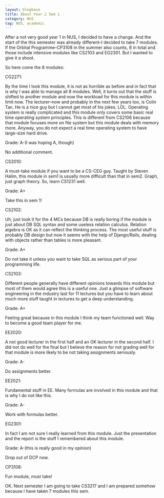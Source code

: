 ```yaml
---
layout: blogbase
title: About Year 2 Sem 1
category: NUS
tag: NUS, academic
---
```

After a not very good year 1 in NUS, I decided to have a change. And the start of the this semester was already different–I decided to take 7 modules. If the Orbital Programme–CP3108 in the summer also counts, 8 in total and those include intensive modules like CS2103 and EG2301. But I wanted to give it a shoot.

 

So here come the 8 modules:

CG2271:

By the time I took this module, it is not as horrible as before and in fact that is why I was able to manage all 8 modules. Well, it turns out that the stuff is shifted to another module and now the workload for this module is within limit now. The lecturer–now and probably in the next few years too, is Colin Tan. He is a nice guy but I cannot get most of his jokes, LOL. Operating system is really complicated and this module only covers some basic real time operating system principles. This is different from CS2106 because that module focuses more on file system but this module deals with memory more. Anyway, you do not expect a real time operating system to have large-size hard drive.

Grade: A-(I was hoping A, though)

No additional comment.

 

CS2010:

A must-take module if you want to be a CS-CEG guy. Taught by Steven Halim, this module in sem1 is usually more difficult than that in sem2. Graph, just graph theory. So, learn CS1231 well.

Grade: A+

Take this in sem 1!

 

CS2102:

Uh, just took it for the 4 MCs because DB is really boring if the module is just about DB SQL syntax and some useless relation calculus. Relation algebra is OK as it can reflect the thinking process. The most useful stuff is probably DB design but now it seems with the help of Django/Rails, dealing with objects rather than tables is more pleasant.

Grade: A+

Do not take it unless you want to take SQL as serious part of your programming life.

 

CS2103:

Different people generally have different opinions towards this module but most of them would agree this is a useful one. Just a glimpse of software engineering in the industry last for 11 lectures but you have to learn about much more stuff taught in lectures to get a deep understanding.

Grade: A+

Feeling great because in this module I think my team functioned well. Way to become a good team player for me.

 

EE2020:

A not good lecturer in the first half and an OK lecturer in the second half. I did not do well for the final but I believe the reason for not grading well for that module is more likely to be not taking assignments seriously.

Grade: A-

Do assignments better.

 

EE2021:

Fundamental stuff in EE. Many formulas are involved in this module and that is why I do not like this.

Grade: A-

Work with formulas better.

 

EG2301:

In fact I am not sure I really learned from this module. Just the presentation and the report is the stuff I remembered about this module.

Grade: A-(this is really good in my opinion)

Drop out of DCP now.

 

CP3108:

Fun module, must take!

 

OK. Next semester I am going to take CS3217 and I am prepared somehow because I have taken 7 modules this sem.
